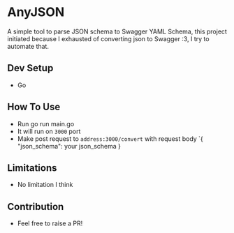 # AnyJSON

A simple tool to parse JSON schema to Swagger YAML Schema, this project initiated because I exhausted of converting json to Swagger :3, I try to automate that.

## Dev Setup

- Go

## How To Use

- Run go run main.go
- It will run on `3000` port
- Make post request to `address:3000/convert` with request body `{ "json_schema": your json_schema }

## Limitations

- No limitation I think

## Contribution

- Feel free to raise a PR!
